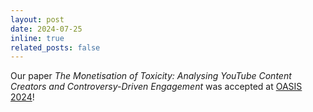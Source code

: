 ```yaml
---
layout: post
date: 2024-07-25
inline: true
related_posts: false
---
```


Our paper *The Monetisation of Toxicity: Analysing YouTube Content Creators and Controversy-Driven Engagement* was accepted at [OASIS 2024](https://sites.google.com/unipi.it/oasis2024/home)!
